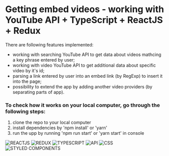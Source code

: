 # Getting embed videos - working with YouTube API + TypeScript + ReactJS + Redux
There are following features implemented:
- working with searching YouTube API to get data about videos mathcing a key phrase entered by user;
- working with video YouTube API to get additional data about specific video by it's id;
- parsing a link entered by user into an embed link (by RegExp) to insert it into the page;
- possibility to extend the app by adding another video providers (by separating parts of app).

### To check how it works on your local computer, go through the following steps:
1) clone the repo to your local computer
2) install dependencies by 'npm install' or 'yarn'
3) run the upp by running 'npm run start' or 'yarn start' in console

![REACTJS](https://img.shields.io/badge/-REACTJS-090909?style=for-the-badge&logo=React)
![REDUX](https://img.shields.io/badge/-REDUX-090909?style=for-the-badge&logo=Redux)
![TYPESCRIPT](https://img.shields.io/badge/-TYPESCRIPT-090909?style=for-the-badge&logo=TypeScript)
![API](https://img.shields.io/badge/-REST&#032;API-090909?style=for-the-badge)
![CSS](https://img.shields.io/badge/-CSS-090909?style=for-the-badge&logo=css3)
![STYLED COMPONENTS](https://img.shields.io/badge/-STYLED&#032;COMPONENTS-090909?style=for-the-badge&logo=styled-components)
